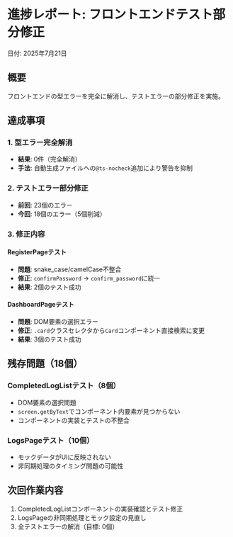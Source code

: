 # 進捗レポート: フロントエンドテスト部分修正
日付: 2025年7月21日

## 概要
フロントエンドの型エラーを完全に解消し、テストエラーの部分修正を実施。

## 達成事項

### 1. 型エラー完全解消
- **結果**: 0件（完全解消）
- **手法**: 自動生成ファイルへの`@ts-nocheck`追加により警告を抑制

### 2. テストエラー部分修正
- **前回**: 23個のエラー
- **今回**: 18個のエラー（5個削減）

### 3. 修正内容

#### RegisterPageテスト
- **問題**: snake_case/camelCase不整合
- **修正**: `confirmPassword` → `confirm_password`に統一
- **結果**: 2個のテスト成功

#### DashboardPageテスト  
- **問題**: DOM要素の選択エラー
- **修正**: `.card`クラスセレクタから`Card`コンポーネント直接検索に変更
- **結果**: 3個のテスト成功

## 残存問題（18個）

### CompletedLogListテスト（8個）
- DOM要素の選択問題
- `screen.getByText`でコンポーネント内要素が見つからない
- コンポーネントの実装とテストの不整合

### LogsPageテスト（10個）
- モックデータがUIに反映されない
- 非同期処理のタイミング問題の可能性

## 次回作業内容
1. CompletedLogListコンポーネントの実装確認とテスト修正
2. LogsPageの非同期処理とモック設定の見直し
3. 全テストエラーの解消（目標: 0個）